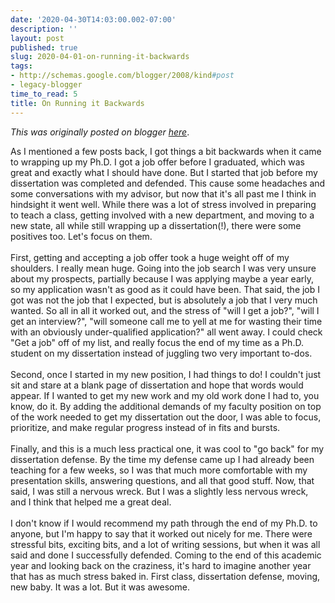 ```yaml
---
date: '2020-04-30T14:03:00.002-07:00'
description: ''
layout: post
published: true
slug: 2020-04-01-on-running-it-backwards
tags:
- http://schemas.google.com/blogger/2008/kind#post
- legacy-blogger
time_to_read: 5
title: On Running it Backwards
---
```


*This was originally posted on blogger [here](https://thedadphd.blogspot.com/2020/04/on-running-it-backwards.html)*.

As I mentioned a few posts back, I got things a bit backwards when it came to wrapping up my Ph.D. I got a job offer before I graduated, which was great and exactly what I should have done. But I started that job before my dissertation was completed and defended. This cause some headaches and some conversations with my advisor, but now that it's all past me I think in hindsight it went well. While there was a lot of stress involved in preparing to teach a class, getting involved with a new department, and moving to a new state, all while still wrapping up a dissertation(!), there were some positives too. Let's focus on them.<br />
<br />
First, getting and accepting a job offer took a huge weight off of my shoulders. I really mean huge. Going into the job search I was very unsure about my prospects, partially because I was applying maybe a year early, so my application wasn't as good as it could have been. That said, the job I got was not the job that I expected, but is absolutely a job that I very much wanted. So all in all it worked out, and the stress of "will I get a job?", "will I get an interview?", "will someone call me to yell at me for wasting their time with an obviously under-qualified application?" all went away. I could check "Get a job" off of my list, and really focus the end of my time as a Ph.D. student on my dissertation instead of juggling two very important to-dos.<br />
<br />
Second, once I started in my new position, I had things to do! I couldn't just sit and stare at a blank page of dissertation and hope that words would appear. If I wanted to get my new work and my old work done I had to, you know, do it. By adding the additional demands of my faculty position on top of the work needed to get my dissertation out the door, I was able to focus, prioritize, and make regular progress instead of in fits and bursts.<br />
<br />
Finally, and this is a much less practical one, it was cool to "go back" for my dissertation defense. By the time my defense came up I had already been teaching for a few weeks, so I was that much more comfortable with my presentation skills, answering questions, and all that good stuff. Now, that said, I was still a nervous wreck. But I was a slightly less nervous wreck, and I think that helped me a great deal.<br />
<br />
I don't know if I would recommend my path through the end of my Ph.D. to anyone, but I'm happy to say that it worked out nicely for me. There were stressful bits, exciting bits, and a lot of writing sessions, but when it was all said and done I successfully defended. Coming to the end of this academic year and looking back on the craziness, it's hard to imagine another year that has as much stress baked in. First class, dissertation defense, moving, new baby. It was a lot. But it was awesome.